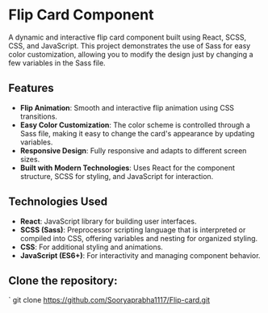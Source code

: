 # Flip Card Component

A dynamic and interactive flip card component built using React, SCSS, CSS, and JavaScript. This project demonstrates the use of Sass for easy color customization, allowing you to modify the design just by changing a few variables in the Sass file.

## Features

- **Flip Animation**: Smooth and interactive flip animation using CSS transitions.
- **Easy Color Customization**: The color scheme is controlled through a Sass file, making it easy to change the card's appearance by updating variables.
- **Responsive Design**: Fully responsive and adapts to different screen sizes.
- **Built with Modern Technologies**: Uses React for the component structure, SCSS for styling, and JavaScript for interaction.

## Technologies Used

- **React**: JavaScript library for building user interfaces.
- **SCSS (Sass)**: Preprocessor scripting language that is interpreted or compiled into CSS, offering variables and nesting for organized styling.
- **CSS**: For additional styling and animations.
- **JavaScript (ES6+)**: For interactivity and managing component behavior.



## **Clone the repository:**

   `
   git clone https://github.com/Sooryaprabha1117/Flip-card.git
